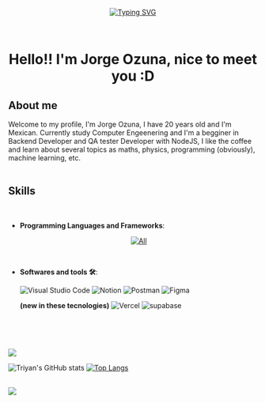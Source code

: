<p align="center">
<a href="https://git.io/typing-svg"><img src="https://readme-typing-svg.demolab.com?font=Fira+Code&size=30&duration=4000&pause=1000&color=11AAFF&random=false&width=435&lines=Backend+Developer+Junior;Coffee+Lover;Curious+for+the+unknown;Orgullosamente+Mexicano+%F0%9F%8F%B4%F3%A0%81%AD%F3%A0%81%B8%F3%A0%81%AD%F3%A0%81%A5%F3%A0%81%B8%F3%A0%81%BF;Deep+Learning" alt="Typing SVG" /></a>
</p>
<br>

<h1 align="center"><b>Hello!! I'm Jorge Ozuna, nice to meet you :D </b></h1>
<!--  -->
	
## **About me**
<div>
Welcome to my profile, I'm Jorge Ozuna, I have 20 years old and I'm Mexican. Currently study Computer Engeenering and I'm a begginer in Backend Developer and QA tester Developer with NodeJS, I like the coffee and learn about several topics as maths, physics, programming (obviously), machine learning, etc.
</div>

<br>

## <b> Skills</b>

<br>

<p align="center">
	
- **Programming Languages and Frameworks**:
    	<p align="center">
  		<a href="https://skillicons.dev">
    			[![All](https://skillicons.dev/icons?i=js,nodejs,ts,c,css,html,express,nextjs&theme=dark)](https://skillicons.dev)
  		</a>
	</p>
 <br>
 
- **Softwares and tools 🛠**:

    ![Visual Studio Code](https://img.shields.io/badge/Visual%20Studio%20Code-0078d7.svg?style=for-the-badge&logo=visual-studio-code&logoColor=white)
    ![Notion](https://img.shields.io/badge/Notion-000000?style=for-the-badge&logo=notion&logoColor=white)
    ![Postman](https://img.shields.io/badge/Postman-FF6C37?style=for-the-badge&logo=postman&logoColor=white)
    ![Figma](https://img.shields.io/badge/Figma-F24E1E?style=for-the-badge&logo=figma&logoColor=white)
  <br>
  
  **(new in these tecnologies)**
    ![Vercel](https://img.shields.io/badge/Vercel-000000?style=for-the-badge&logo=vercel&logoColor=white)
    ![supabase](https://img.shields.io/badge/Supabase-181818?style=for-the-badge&logo=supabase&logoColor=white)
    
<br>

</p>

<br>
<br>
<div align='center'>

</div>
<img src="https://user-images.githubusercontent.com/73097560/115834477-dbab4500-a447-11eb-908a-139a6edaec5c.gif">
<br>
<div style='align-items: center'>
	
![Triyan's GitHub stats](https://github-readme-stats.vercel.app/api?username=TRIYAN-SALAZAR&count_private=true&show_icons=true&theme=tokyonight)
[![Top Langs](https://github-readme-stats.vercel.app/api/top-langs/?username=TRIYAN-SALAZAR&size_weight=0.5&count_weight=0.5&layout=compact&theme=tokyonight)](https://github.com/TRIYAN-SALAZAR/github-readme-stats)
</div>
<br>
<img src="https://user-images.githubusercontent.com/73097560/115834477-dbab4500-a447-11eb-908a-139a6edaec5c.gif">
